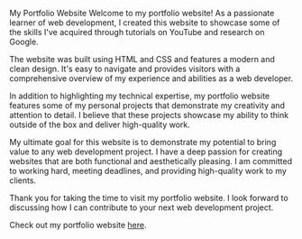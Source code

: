 My Portfolio Website
Welcome to my portfolio website! As a passionate learner of web development, I created this website to showcase some of the skills I've acquired through tutorials on YouTube and research on Google.

The website was built using HTML and CSS and features a modern and clean design. It's easy to navigate and provides visitors with a comprehensive overview of my experience and abilities as a web developer.

In addition to highlighting my technical expertise, my portfolio website features some of my personal projects that demonstrate my creativity and attention to detail. I believe that these projects showcase my ability to think outside of the box and deliver high-quality work.

My ultimate goal for this website is to demonstrate my potential to bring value to any web development project. I have a deep passion for creating websites that are both functional and aesthetically pleasing. I am committed to working hard, meeting deadlines, and providing high-quality work to my clients.

Thank you for taking the time to visit my portfolio website. I look forward to discussing how I can contribute to your next web development project.

Check out my portfolio website [here](http://127.0.0.1:5500/web.html).

